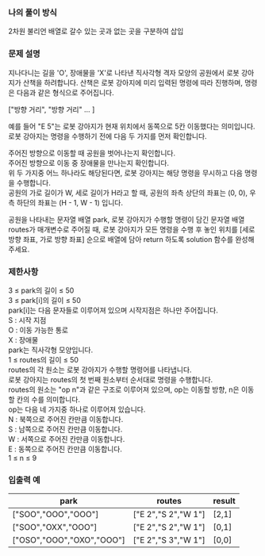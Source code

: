 ### 나의 풀이 방식
2차원 불리언 배열로 갈수 있는 곳과 없는 곳을 구분하여 삽입

### 문제 설명

지나다니는 길을 'O', 장애물을 'X'로 나타낸 직사각형 격자 모양의 공원에서 로봇 강아지가 산책을 하려합니다. 산책은 로봇 강아지에 미리 입력된 명령에 따라 진행하며, 명령은 다음과 같은 형식으로 주어집니다.

["방향 거리", "방향 거리" … ]

예를 들어 "E 5"는 로봇 강아지가 현재 위치에서 동쪽으로 5칸 이동했다는 의미입니다. 로봇 강아지는 명령을 수행하기 전에 다음 두 가지를 먼저 확인합니다.

주어진 방향으로 이동할 때 공원을 벗어나는지 확인합니다.<br/>
주어진 방향으로 이동 중 장애물을 만나는지 확인합니다.<br/>
위 두 가지중 어느 하나라도 해당된다면, 로봇 강아지는 해당 명령을 무시하고 다음 명령을 수행합니다.<br/>
공원의 가로 길이가 W, 세로 길이가 H라고 할 때, 공원의 좌측 상단의 좌표는 (0, 0), 우측 하단의 좌표는 (H - 1, W - 1) 입니다.

공원을 나타내는 문자열 배열 park, 로봇 강아지가 수행할 명령이 담긴 문자열 배열 routes가 매개변수로 주어질 때, 로봇 강아지가 모든 명령을 수행 후 놓인 위치를 [세로 방향 좌표, 가로 방향 좌표] 순으로 배열에 담아 return 하도록 solution 함수를 완성해주세요.

### 제한사항

3 ≤ park의 길이 ≤ 50<br/>
3 ≤ park[i]의 길이 ≤ 50<br/>
park[i]는 다음 문자들로 이루어져 있으며 시작지점은 하나만 주어집니다.<br/>
S : 시작 지점<br/>
O : 이동 가능한 통로<br/>
X : 장애물<br/>
park는 직사각형 모양입니다.<br/>
1 ≤ routes의 길이 ≤ 50<br/>
routes의 각 원소는 로봇 강아지가 수행할 명령어를 나타냅니다.<br/>
로봇 강아지는 routes의 첫 번째 원소부터 순서대로 명령을 수행합니다.<br/>
routes의 원소는 "op n"과 같은 구조로 이루어져 있으며, op는 이동할 방향, n은 이동할 칸의 수를 의미합니다.<br/>
op는 다음 네 가지중 하나로 이루어져 있습니다.<br/>
N : 북쪽으로 주어진 칸만큼 이동합니다.<br/>
S : 남쪽으로 주어진 칸만큼 이동합니다.<br/>
W : 서쪽으로 주어진 칸만큼 이동합니다.<br/>
E : 동쪽으로 주어진 칸만큼 이동합니다.<br/>
1 ≤ n ≤ 9<br/>

### 입출력 예

| park                      | routes              | result |
|---------------------------|---------------------|--------|
| ["SOO","OOO","OOO"]       | ["E 2","S 2","W 1"] | [2,1]  |
| ["SOO","OXX","OOO"]       | ["E 2","S 2","W 1"] | [0,1]  |
| ["OSO","OOO","OXO","OOO"] | ["E 2","S 3","W 1"] | [0,0]  |